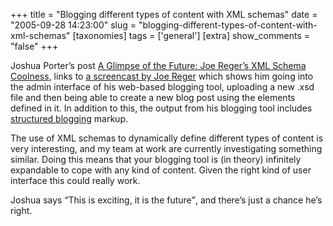 +++
title = "Blogging different types of content with XML schemas"
date = "2005-09-28 14:23:00"
slug = "blogging-different-types-of-content-with-xml-schemas"
[taxonomies]
tags = ['general']
[extra]
show_comments = "false"
+++

Joshua Porter’s post [A Glimpse of the Future: Joe Reger’s XML Schema Coolness](http://bokardo.com/archives/joe-reger-xml-schema/), links to [a screencast by Joe Reger](http://www.reger.com/demos/xmlschema/xmlschemabetademo.html) which shows him going into the admin interface of his web-based blogging tool, uploading a new .xsd file and then being able to create a new blog post using the elements defined in it. In addition to this, the output from his blogging tool includes [structured blogging](http://structuredblogging.org/) markup.

The use of XML schemas to dynamically define different types of content is very interesting, and my team at work are currently investigating something similar. Doing this means that your blogging tool is (in theory) infinitely expandable to cope with any kind of content. Given the right kind of user interface this could really work.

Joshua says <q>This is exciting, it is the future</q>, and there’s just a chance he’s right.
